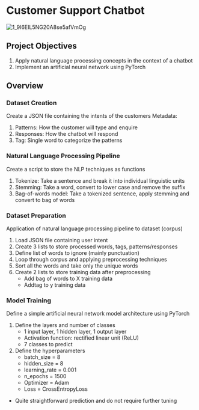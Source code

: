 # Customer Support Chatbot

![1_9I6EIL5NG20A8se5afVmOg](https://user-images.githubusercontent.com/45563371/92311742-7a378280-efec-11ea-9932-63d0b70495c9.gif)

## Project Objectives
1) Apply natural language processing concepts in the context of a chatbot
2) Implement an artificial neural network using PyTorch

## Overview
### Dataset Creation
Create a JSON file containing the intents of the customers
Metadata:
1) Patterns: How the customer will type and enquire
2) Responses: How the chatbot will respond
3) Tag: Single word to categorize the patterns

### Natural Language Processing Pipeline
Create a script to store the NLP techniques as functions
1) Tokenize: Take a sentence and break it into individual linguistic units
2) Stemming: Take a word, convert to lower case and remove the suffix
3) Bag-of-words model: Take a tokenized sentence, apply stemming and convert to bag of words

### Dataset Preparation
Application of natural language processing pipeline to dataset (corpus)
1) Load JSON file containing user intent
2) Create 3 lists to store processed words, tags, patterns/responses
3) Define list of words to ignore (mainly punctuation)
4) Loop through corpus and applying preprocessing techniques
5) Sort all the words and take only the unique words
6) Create 2 lists to store training data after preprocessing
    - Add bag of words to X training data 
    - Addtag to y training data
  
### Model Training
Define a simple artificial neural network model architecture using PyTorch
1) Define the layers and number of classes
    - 1 input layer, 1 hidden layer, 1 output layer
    - Activation function: rectified linear unit (ReLU)
    - 7 classes to predict
2) Define the hyperparameters
    - batch_size = 8
    - hidden_size = 8
    - learning_rate = 0.001
    - n_epochs = 1500
    - Optimizer = Adam
    - Loss = CrossEntropyLoss
    
  * Quite straightforward prediction and do not require further tuning
